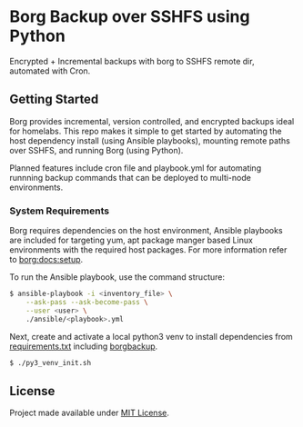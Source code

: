 # Borg Backup over SSHFS using Python

Encrypted + Incremental backups with borg to SSHFS remote dir, automated with Cron.

## Getting Started

Borg provides incremental, version controlled, and encrypted backups ideal for homelabs. This repo makes it simple to get started by automating the host dependency install (using Ansible playbooks), mounting remote paths over SSHFS, and running Borg (using Python).

Planned features include cron file and playbook.yml for automating runnning backup commands that can be deployed to multi-node environments.

### System Requirements

Borg requires dependencies on the host environment, Ansible playbooks are included for targeting yum, apt package manger based Linux environments with the required host packages. For more information refer to [borg:docs:setup]().

To run the Ansible playbook, use the command structure:

```bash
$ ansible-playbook -i <inventory_file> \
    --ask-pass --ask-become-pass \
    --user <user> \
    ./ansible/<playbook>.yml
```

Next, create and activate a local python3 venv to install dependencies from [requirements.txt](requirements.txt) including [borgbackup](https://pypi.org/project/borgbackup/).

```bash
$ ./py3_venv_init.sh
```

## License

Project made available under [MIT License](LICENSE).
